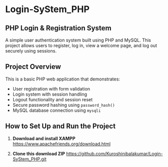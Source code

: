 # Login-SyStem_PHP

## PHP Login & Registration System

A simple user authentication system built using PHP and MySQL. This project allows users to register, log in, view a welcome page, and log out securely using sessions.


## Project Overview

This is a basic PHP web application that demonstrates:
- User registration with form validation
- Login system with session handling
- Logout functionality and session reset
- Secure password hashing using `password_hash()`
- MySQL database connection using `mysqli`


##  How to Set Up and Run the Project

1. **Download and install XAMPP**  
 https://www.apachefriends.org/download.html

2. **Clone this  download ZIP**
 https://github.com/Kuroshinibalakumar/Login-SyStem_PHP.git


